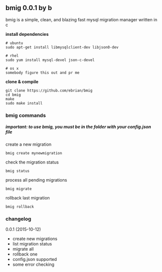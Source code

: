 ## bmig 0.0.1 by b

bmig is a simple, clean, and blazing fast mysql migration manager written in c

__install dependencies__
```
# ubuntu
sudo apt-get install libmysqlclient-dev libjson0-dev

# rhel
sudo yum install mysql-devel json-c-devel

# os x
somebody figure this out and pr me
```

__clone & compile__
```
git clone https://github.com/ebrian/bmig
cd bmig
make
sudo make install
```
### bmig commands

##### important: to use bmig, you must be in the folder with your config.json file

create a new migration
```
bmig create mynewmigration
```

check the migration status
```
bmig status
```

process all pending migrations
```
bmig migrate
```

rollback last migration
```
bmig rollback
```

### changelog
0.0.1 (2015-10-12)
  * create new migrations
  * list migration status
  * migrate all
  * rollback one
  * config.json supported
  * some error checking

